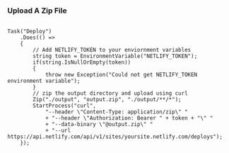 ### Upload A Zip File

<section>
	<pre><code data-trim>
Task("Deploy")
    .Does(() =>
    {
        // Add NETLIFY_TOKEN to your enviornment variables
        string token = EnvironmentVariable("NETLIFY_TOKEN");
        if(string.IsNullOrEmpty(token))
        {
            throw new Exception("Could not get NETLIFY_TOKEN environment variable");
        }
        // zip the output directory and upload using curl
        Zip("./output", "output.zip", "./output/**/*");
        StartProcess("curl", 
            "--header \"Content-Type: application/zip\" "
            + "--header \"Authorization: Bearer " + token + "\" "
            + "--data-binary \"@output.zip\" "
            + "--url https://api.netlify.com/api/v1/sites/yoursite.netlify.com/deploys");
    });
 	</code></pre>
 </section>